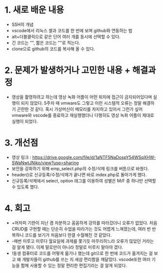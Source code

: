 # 1. 새로 배운 내용
- SSH의 개념
- vscode에서 리눅스 셸과 코드를 한 번에 보며 github와 연동하는 법
- alt+더블클릭으로 같은 단어 여러 개를 동시에 선택할 수 있다.
- 긴 코드는 "<?php ?>", 짧은 코드는 "<?= ?>"로 적는다.
- clone으로 github의 코드를 복사해 올 수 있다.


# 2. 문제가 발생하거나 고민한 내용 + 해결과정
- 영상을 촬영하려고 하는데 영상 녹화 어플이 어떤 위치에 접근이 금지되어있다며 실행이 되지 않았다. 5주차 때 vmware도 그렇고 이런 시스템적 오류는 정말 해결하기 곤란한 것 같다. 혹시 가상머신이 메모리를 차지하고 있어서 그런가 싶어 vmware와 vscode를 종료하고 재실행했더니 다행히도 영상 녹화 어플이 제대로 실행이 되었다.

# 3. 개선점
- 영상 링크 : https://drive.google.com/file/d/1aNTF5NaDospY54WSqXHW-SWaNwtJNjko/view?usp=sharing
- 보안을 강화하기 위해 emp_select.php의 수정/삭제 링크를 버튼으로 바꿨다.
- header()로 신규등록/수정/삭제가 끝나면 바로 index.php로 돌아가게 했다.
- 신규등록/삭제에서 select, option 태그를 이용하여 성별은 M/F 중 하나만 선택할 수 있도록 했다.


# 4. 회고
- +어차피 기한이 지난 겸 차분하고 꼼꼼하게 강의를 따라갔더니 오류가 없었다. 처음 CRUD를 구현할 때는 단순히 수업을 따라가는 것도 어렵게 느껴졌는데, 여러 번 반복하니 코드를 보기가 처음보다 한결 수월해진 것 같았다.
- -매번 미루고 미루다 월요일에 과제를 쫓기듯 마무리하느라 오류가 많았던 거라는 걸 알게 됐다. 이제 말로만이 아니라 정말로 미루지 말아야 겠다.
- !동생 컴퓨터로 코드를 어떻게 옮기나 했는데 git으로 한 번에 코드가 옮겨지는 걸 보고 왜 개발자들이 github를 쓰는 지 새삼 편리함을 깨달았다. vscode또한 여러 기능을 함께 사용할 수 있는 정말 편리한 편집기라는 걸 알게 되었다.
